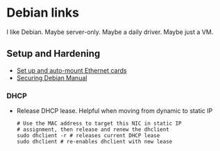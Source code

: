 # Debian links
I like Debian. Maybe server-only. Maybe a daily driver. Maybe just a VM.

## Setup and Hardening
- [Set up and auto-mount Ethernet cards](https://www.youtube.com/watch?v=X1HyrSzmtKA)
- [Securing Debian Manual](https://www.debian.org/doc/manuals/securing-debian-manual/security-update.en.html)

### DHCP
* Release DHCP lease. Helpful when moving from dynamic to static IP
  ```shell
  # Use the MAC address to target this NIC in static IP
  # assignment, then release and renew the dhclient
  sudo dhclient -r # releases current DHCP lease
  sudo dhclient # re-enables dhclient with new lease
  ```
